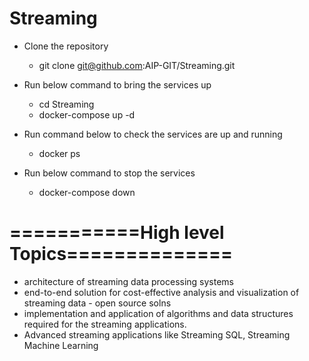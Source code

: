 # Streaming
- Clone the repository
  * git clone git@github.com:AIP-GIT/Streaming.git
- Run below command to bring the services up
  * cd Streaming
  * docker-compose up -d
- Run command below to check the services are up and running
  * docker ps

- Run below command to stop the services
  * docker-compose down
  
# ===========High level Topics==============
* architecture of streaming data processing systems
* end-to-end solution for cost-effective analysis and visualization of streaming data - open source solns
* implementation and application of algorithms and data structures required for the streaming applications.
* Advanced streaming applications like Streaming SQL, Streaming Machine Learning
